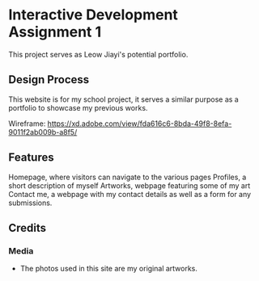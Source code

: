 # Interactive Development Assignment 1

This project serves as Leow Jiayi's potential portfolio.
 
## Design Process
 
This website is for my school project, it serves a similar purpose as a portfolio to showcase my previous works.

Wireframe: https://xd.adobe.com/view/fda616c6-8bda-49f8-8efa-9011f2ab009b-a8f5/

## Features

Homepage, where visitors can navigate to the various pages
Profiles, a short description of myself
Artworks, webpage featuring some of my art
Contact me, a webpage with my contact details as well as a form for any submissions.

## Credits

### Media
- The photos used in this site are my original artworks.

